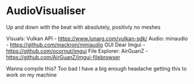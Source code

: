 # AudioVisualiser
Up and down with the beat with absolutely, positivly no meshes

Visuals: Vulkan API - https://www.lunarg.com/vulkan-sdk/ 
Audio: minaudio - https://github.com/mackron/miniaudio
GUI Dear Imgui - https://github.com/ocornut/imgui
  File Explorer: AirGuanZ - https://github.com/AirGuanZ/imgui-filebrowser


Wanna compile this?
Too bad I have a big enough headache getting this to work on my machine
